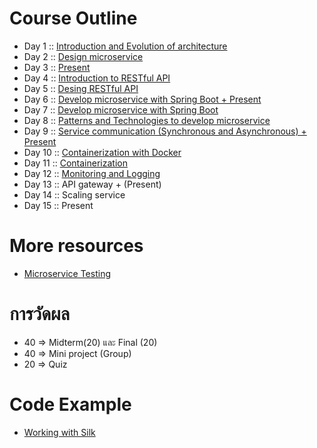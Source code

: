 # Course Outline

* Day 1 :: [Introduction and Evolution of architecture](https://github.com/up1/course_microservice_kmitl/tree/master/slide/day01)
* Day 2 :: [Design microservice](https://github.com/up1/course_microservice_kmitl/tree/master/slide/day02)
* Day 3 :: [Present](https://github.com/up1/course_microservice_kmitl/tree/master/slide/day03)
* Day 4 :: [Introduction to RESTful API](https://github.com/up1/course_microservice_kmitl/tree/master/slide/day04)
* Day 5 :: [Desing RESTful API](https://github.com/up1/course_microservice_kmitl/tree/master/slide/day05)
* Day 6 :: [Develop microservice with Spring Boot + Present](https://github.com/up1/course_microservice_kmitl/tree/master/slide/day06)
* Day 7 :: [Develop microservice with Spring Boot](https://github.com/up1/course_microservice_kmitl/tree/master/slide/day07)
* Day 8 :: [Patterns and Technologies to develop microservice](https://github.com/up1/course_microservice_kmitl/tree/master/slide/day08)
* Day 9 :: [Service communication (Synchronous and Asynchronous)  + Present](https://github.com/up1/course_microservice_kmitl/tree/master/slide/day10)
* Day 10 :: [Containerization with Docker](https://github.com/up1/course_microservice_kmitl/tree/master/slide/day09)
* Day 11 :: [Containerization](https://github.com/up1/course_microservice_kmitl/tree/master/slide/day09)
* Day 12 :: [Monitoring and Logging](https://github.com/up1/course_microservice_kmitl/tree/master/slide/day11)
* Day 13 :: API gateway + (Present)
* Day 14 :: Scaling service
* Day 15 :: Present

# More resources

* [Microservice Testing](https://martinfowler.com/articles/microservice-testing/)


# การวัดผล

* 40  => Midterm(20) และ Final (20)
* 40  => Mini project (Group)
* 20  => Quiz


# Code Example
* [Working with Silk](https://github.com/up1/working-with-silk)
